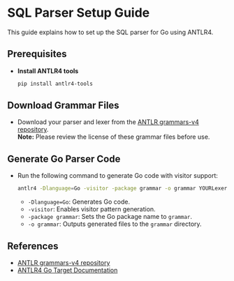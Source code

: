 # SQL Parser Setup Guide

This guide explains how to set up the SQL parser for Go using ANTLR4.

## Prerequisites

- **Install ANTLR4 tools**  
    ```sh
    pip install antlr4-tools
    ```

## Download Grammar Files

- Download your parser and lexer from the [ANTLR grammars-v4 repository](https://github.com/antlr/grammars-v4/tree/master).  
    **Note:** Please review the license of these grammar files before use.

## Generate Go Parser Code

- Run the following command to generate Go code with visitor support:
    ```sh
    antlr4 -Dlanguage=Go -visitor -package grammar -o grammar YOURLexer.g4 YOURParser.g4
    ```
    - `-Dlanguage=Go`: Generates Go code.
    - `-visitor`: Enables visitor pattern generation.
    - `-package grammar`: Sets the Go package name to `grammar`.
    - `-o grammar`: Outputs generated files to the `grammar` directory.

## References

- [ANTLR grammars-v4 repository](https://github.com/antlr/grammars-v4/tree/master)
- [ANTLR4 Go Target Documentation](https://github.com/antlr/antlr4/blob/master/doc/go-target.md)
